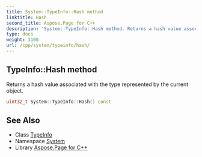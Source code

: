 ```yaml
---
title: System::TypeInfo::Hash method
linktitle: Hash
second_title: Aspose.Page for C++
description: 'System::TypeInfo::Hash method. Returns a hash value associated with the type represented by the current object in C++.'
type: docs
weight: 3100
url: /cpp/system/typeinfo/hash/
---
```

## TypeInfo::Hash method


Returns a hash value associated with the type represented by the current object.

```cpp
uint32_t System::TypeInfo::Hash() const
```

## See Also

* Class [TypeInfo](../)
* Namespace [System](../../)
* Library [Aspose.Page for C++](../../../)
